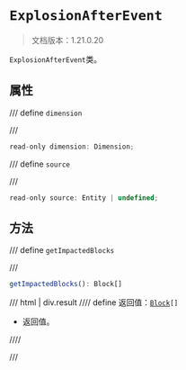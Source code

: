 # `ExplosionAfterEvent`

> 文档版本：1.21.0.20

`ExplosionAfterEvent`类。

## 属性

/// define
`dimension`


///

```js
read-only dimension: Dimension;
```


/// define
`source`


///

```js
read-only source: Entity | undefined;
```


## 方法

/// define
`getImpactedBlocks`


///

```js
getImpactedBlocks(): Block[]
```

/// html | div.result
//// define
返回值：<code><a href="../block.md">Block</a>[]</code>

- 返回值。


////

///

